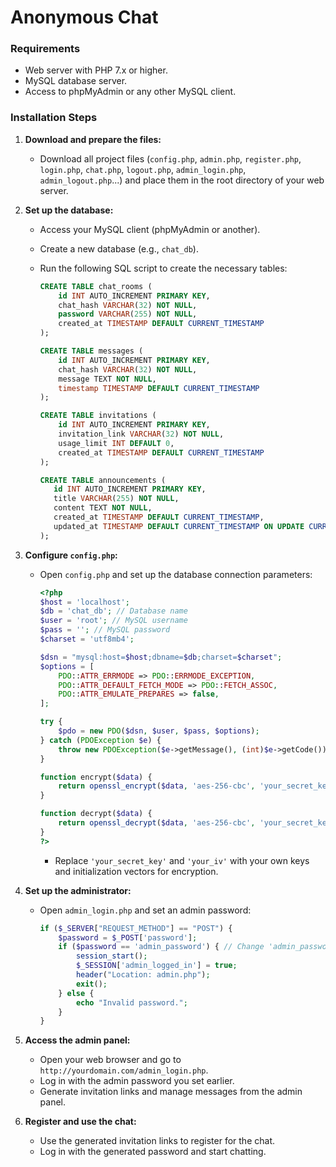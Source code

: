# Anonymous Chat

### Requirements

- Web server with PHP 7.x or higher.
- MySQL database server.
- Access to phpMyAdmin or any other MySQL client.

### Installation Steps

1. **Download and prepare the files:**
   - Download all project files (`config.php`, `admin.php`, `register.php`, `login.php`, `chat.php`, `logout.php`, `admin_login.php`, `admin_logout.php`...) and place them in the root directory of your web server.

2. **Set up the database:**
   - Access your MySQL client (phpMyAdmin or another).
   - Create a new database (e.g., `chat_db`).
   - Run the following SQL script to create the necessary tables:

     ```sql
     CREATE TABLE chat_rooms (
         id INT AUTO_INCREMENT PRIMARY KEY,
         chat_hash VARCHAR(32) NOT NULL,
         password VARCHAR(255) NOT NULL,
         created_at TIMESTAMP DEFAULT CURRENT_TIMESTAMP
     );

     CREATE TABLE messages (
         id INT AUTO_INCREMENT PRIMARY KEY,
         chat_hash VARCHAR(32) NOT NULL,
         message TEXT NOT NULL,
         timestamp TIMESTAMP DEFAULT CURRENT_TIMESTAMP
     );

     CREATE TABLE invitations (
         id INT AUTO_INCREMENT PRIMARY KEY,
         invitation_link VARCHAR(32) NOT NULL,
         usage_limit INT DEFAULT 0,
         created_at TIMESTAMP DEFAULT CURRENT_TIMESTAMP
     );

     CREATE TABLE announcements (
        id INT AUTO_INCREMENT PRIMARY KEY,
        title VARCHAR(255) NOT NULL,
        content TEXT NOT NULL,
        created_at TIMESTAMP DEFAULT CURRENT_TIMESTAMP,
        updated_at TIMESTAMP DEFAULT CURRENT_TIMESTAMP ON UPDATE CURRENT_TIMESTAMP
     );
     ```

3. **Configure `config.php`:**
   - Open `config.php` and set up the database connection parameters:

     ```php
     <?php
     $host = 'localhost';
     $db = 'chat_db'; // Database name
     $user = 'root'; // MySQL username
     $pass = ''; // MySQL password
     $charset = 'utf8mb4';

     $dsn = "mysql:host=$host;dbname=$db;charset=$charset";
     $options = [
         PDO::ATTR_ERRMODE => PDO::ERRMODE_EXCEPTION,
         PDO::ATTR_DEFAULT_FETCH_MODE => PDO::FETCH_ASSOC,
         PDO::ATTR_EMULATE_PREPARES => false,
     ];

     try {
         $pdo = new PDO($dsn, $user, $pass, $options);
     } catch (PDOException $e) {
         throw new PDOException($e->getMessage(), (int)$e->getCode());
     }

     function encrypt($data) {
         return openssl_encrypt($data, 'aes-256-cbc', 'your_secret_key', 0, 'your_iv');
     }

     function decrypt($data) {
         return openssl_decrypt($data, 'aes-256-cbc', 'your_secret_key', 0, 'your_iv');
     }
     ?>
     ```

     - Replace `'your_secret_key'` and `'your_iv'` with your own keys and initialization vectors for encryption.

4. **Set up the administrator:**
   - Open `admin_login.php` and set an admin password:

     ```php
     if ($_SERVER["REQUEST_METHOD"] == "POST") {
         $password = $_POST['password'];
         if ($password == 'admin_password') { // Change 'admin_password' to your password
             session_start();
             $_SESSION['admin_logged_in'] = true;
             header("Location: admin.php");
             exit();
         } else {
             echo "Invalid password.";
         }
     }
     ```

5. **Access the admin panel:**
   - Open your web browser and go to `http://yourdomain.com/admin_login.php`.
   - Log in with the admin password you set earlier.
   - Generate invitation links and manage messages from the admin panel.

6. **Register and use the chat:**
   - Use the generated invitation links to register for the chat.
   - Log in with the generated password and start chatting.
